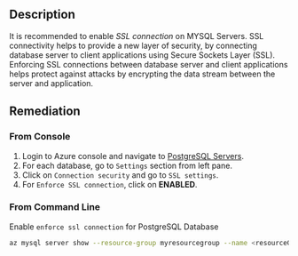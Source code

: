 ## Description

It is recommended to enable *SSL connection* on MYSQL Servers. SSL connectivity helps to provide a new layer of security, by connecting database server to client applications using Secure Sockets Layer (SSL). Enforcing SSL connections between database server and client applications helps protect against attacks by encrypting the data stream between the server and application.

## Remediation

### From Console

1. Login to Azure console and navigate to [PostgreSQL Servers](https://portal.azure.com/#create/Microsoft.MySQLServer).
2. For each database, go to `Settings` section from left pane.
3. Click on `Connection security` and go to `SSL settings`.
4. For `Enforce SSL connection`, click on **ENABLED**.

### From Command Line

Enable `enforce ssl connection` for PostgreSQL Database

```bash
az mysql server show --resource-group myresourcegroup --name <resourceGroupName> --query sslEnforcement
```
